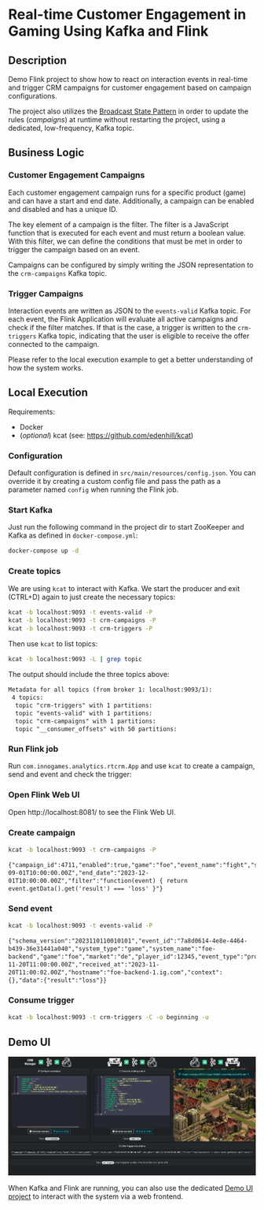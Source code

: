 # Real-time Customer Engagement in Gaming Using Kafka and Flink

## Description
Demo Flink project to show how to react on interaction events in real-time and trigger CRM campaigns for customer
engagement based on campaign configurations.

The project also utilizes the [Broadcast State Pattern](https://nightlies.apache.org/flink/flink-docs-release-1.18/docs/dev/datastream/fault-tolerance/broadcast_state/) 
in order to update the rules (_campaigns_) at runtime without restarting the project, using a dedicated, low-frequency, Kafka topic.

## Business Logic

### Customer Engagement Campaigns
Each customer engagement campaign runs for a specific product (game) and can have a start and end date.
Additionally, a campaign can be enabled and disabled and has a unique ID.

The key element of a campaign is the filter. The filter is a JavaScript function that is executed for each event and
must return a boolean value. With this filter, we can define the conditions that must be met in order to trigger the
campaign based on an event.

Campaigns can be configured by simply writing the JSON representation to the `crm-campaigns` Kafka topic.

### Trigger Campaigns
Interaction events are written as JSON to the `events-valid` Kafka topic. For each event, the Flink Application will
evaluate all active campaigns and check if the filter matches. If that is the case, a trigger is written to the
`crm-triggers` Kafka topic, indicating that the user is eligible to receive the offer connected to the campaign.

Please refer to the local execution example to get a better understanding of how the system works.

## Local Execution
Requirements:
* Docker
* (_optional_) kcat (see: https://github.com/edenhill/kcat)

### Configuration
Default configuration is defined in `src/main/resources/config.json`. You can override it by creating a
custom config file and pass the path as a parameter named `config` when running the Flink job.

### Start Kafka
Just run the following command in the project dir to start ZooKeeper and Kafka as defined in `docker-compose.yml`:
```bash
docker-compose up -d
```

### Create topics
We are using `kcat` to interact with Kafka. We start the producer and exit (CTRL+D) again to just create the
necessary topics:
```bash
kcat -b localhost:9093 -t events-valid -P
kcat -b localhost:9093 -t crm-campaigns -P
kcat -b localhost:9093 -t crm-triggers -P
```

Then use `kcat` to list topics:
```bash
kcat -b localhost:9093 -L | grep topic
```

The output should include the three topics above:
```
Metadata for all topics (from broker 1: localhost:9093/1):
 4 topics:
  topic "crm-triggers" with 1 partitions:
  topic "events-valid" with 1 partitions:
  topic "crm-campaigns" with 1 partitions:
  topic "__consumer_offsets" with 50 partitions:
```

### Run Flink job
Run `com.innogames.analytics.rtcrm.App` and use `kcat` to create a campaign, send and event and check the trigger:

### Open Flink Web UI
Open http://localhost:8081/ to see the Flink Web UI.

### Create campaign
```bash
kcat -b localhost:9093 -t crm-campaigns -P
```
```
{"campaign_id":4711,"enabled":true,"game":"foe","event_name":"fight","start_date":"2023-09-01T10:00:00.00Z","end_date":"2023-12-01T10:00:00.00Z","filter":"function(event) { return event.getData().get('result') === 'loss' }"}
```

### Send event
```bash
kcat -b localhost:9093 -t events-valid -P
```
```
{"schema_version":"2023110110010101","event_id":"7a8d0614-4e8e-4464-b439-36e31441a040","system_type":"game","system_name":"foe-backend","game":"foe","market":"de","player_id":12345,"event_type":"progress","event_name":"fight","event_scope":"user","created_at":"2023-11-20T11:00:00.00Z","received_at":"2023-11-20T11:00:02.00Z","hostname":"foe-backend-1.ig.com","context":{},"data":{"result":"loss"}}
```

### Consume trigger
```bash
kcat -b localhost:9093 -t crm-triggers -C -o beginning -u
```

## Demo UI

![Demo UI](doc/flink-real-time-crm-ui.png)

When Kafka and Flink are running, you can also use the dedicated [Demo UI project](https://github.com/innogames/flink-real-time-crm-ui) to
interact with the system via a web frontend.
